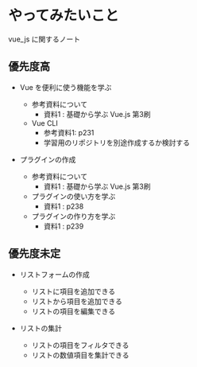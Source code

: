 # やってみたいこと

vue_js に関するノート

## 優先度高

* Vue を便利に使う機能を学ぶ
  * 参考資料について
    * 資料1 : 基礎から学ぶ Vue.js 第3刷
  * Vue CLI
    * 参考資料1: p231
    * 学習用のリポジトリを別途作成するか検討する

* プラグインの作成
  * 参考資料について
    * 資料1 : 基礎から学ぶ Vue.js 第3刷
  * プラグインの使い方を学ぶ
    * 資料1 : p238
  * プラグインの作り方を学ぶ
    * 資料1 : p239

## 優先度未定

* リストフォームの作成
  * リストに項目を追加できる
  * リストから項目を追加できる 
  * リストの項目を編集できる

* リストの集計
  * リストの項目をフィルタできる
  * リストの数値項目を集計できる
